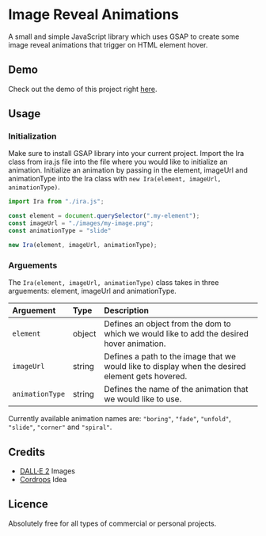 # Image Reveal Animations
A small and simple JavaScript library which uses GSAP to create some image reveal animations that trigger on HTML element hover.


## Demo
Check out the demo of this project right [here](https://vanjazeli.github.io/image-reveal-animations/). 


## Usage

### Initialization

Make sure to install GSAP library into your current project.
Import the Ira class from ira.js file into the file where you would like to initialize an animation.
Initialize an animation by passing in the element, imageUrl and animationType into the Ira class with `new Ira(element, imageUrl, animationType)`.

```JavaScript
import Ira from "./ira.js";

const element = document.querySelector(".my-element");
const imageUrl = "./images/my-image.png";
const animationType = "slide"

new Ira(element, imageUrl, animationType);
```

### Arguements

The `Ira(element, imageUrl, animationType)` class takes in three arguements: element, imageUrl and animationType.

| Arguement | Type | Description |
|:----------|:-----|:------------|
| `element` | object | Defines an object from the dom to which we would like to add the desired hover animation. |
| `imageUrl` | string | Defines a path to the image that we would like to display when the desired element gets hovered. |
| `animationType` | string | Defines the name of the animation that we would like to use. |

Currently available animation names are: `"boring"`, `"fade"`, `"unfold"`, `"slide"`, `"corner"` and `"spiral"`. 

## Credits
 - [DALL·E 2](https://openai.com/dall-e-2/) Images
 - [Cordrops](https://github.com/codrops) Idea


## Licence
Absolutely free for all types of commercial or personal projects.
